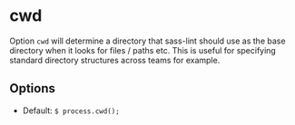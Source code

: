 # cwd

Option `cwd` will determine a directory that sass-lint should use as the base directory when it looks for files / paths etc. This is useful for specifying standard directory structures across teams for example.

## Options

* Default: `$ process.cwd();`
